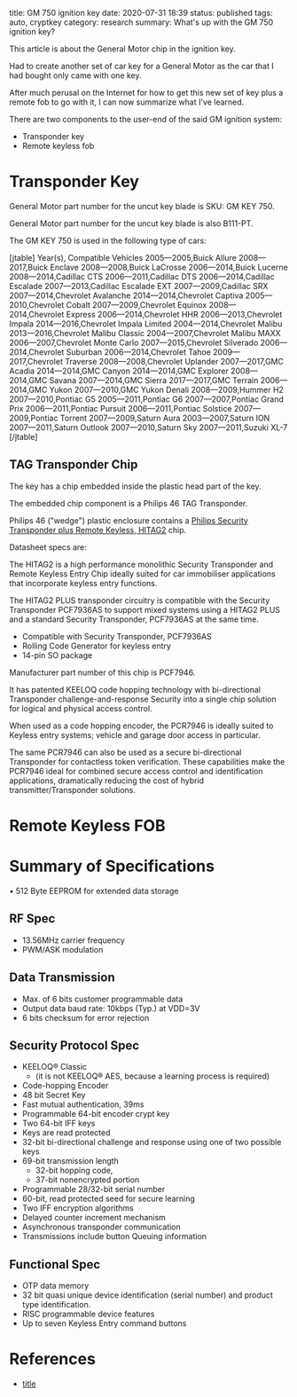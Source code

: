 title: GM 750 ignition key
date: 2020-07-31 18:39
status: published
tags: auto, cryptkey
category: research
summary: What's up with the GM 750 ignition key?

This article is about the General Motor chip in the ignition key.

Had to create another set of car key for a General Motor as the car 
that I had bought only came with one key.

After much perusal on the Internet for how to get this new set of key
plus a remote fob to go with it, I can now summarize what I've learned.

There are two components to the user-end of the said GM ignition system:

* Transponder key
* Remote keyless fob

Transponder Key
===============

General Motor part number for the uncut key blade is SKU: GM KEY 750.

General Motor part number for the uncut key blade is also B111-PT.

The GM KEY 750 is used in the following type of cars:

[jtable]
Year(s), Compatible Vehicles
2005—2005,Buick Allure
2008—2017,Buick Enclave
2008—2008,Buick LaCrosse
2006—2014,Buick Lucerne
2008—2014,Cadillac CTS
2006—2011,Cadillac DTS
2006—2014,Cadillac Escalade
2007—2013,Cadillac Escalade EXT
2007—2009,Cadillac SRX
2007—2014,Chevrolet Avalanche
2014—2014,Chevrolet Captiva
2005—2010,Chevrolet Cobalt
2007—2009,Chevrolet Equinox
2008—2014,Chevrolet Express
2006—2014,Chevrolet HHR
2006—2013,Chevrolet Impala
2014—2016,Chevrolet Impala Limited
2004—2014,Chevrolet Malibu
2013—2016,Chevrolet Malibu Classic
2004—2007,Chevrolet Malibu MAXX
2006—2007,Chevrolet Monte Carlo
2007—2015,Chevrolet Silverado
2006—2014,Chevrolet Suburban
2006—2014,Chevrolet Tahoe
2009—2017,Chevrolet Traverse
2008—2008,Chevrolet Uplander
2007—2017,GMC Acadia
2014—2014,GMC Canyon
2014—2014,GMC Explorer
2008—2014,GMC Savana
2007—2014,GMC Sierra
2017—2017,GMC Terrain
2006—2014,GMC Yukon
2007—2010,GMC Yukon Denali
2008—2009,Hummer H2
2007—2010,Pontiac G5
2005—2011,Pontiac G6
2007—2007,Pontiac Grand Prix
2006—2011,Pontiac Pursuit
2006—2011,Pontiac Solstice
2007—2009,Pontiac Torrent
2007—2009,Saturn Aura
2003—2007,Saturn ION
2007—2011,Saturn Outlook
2007—2010,Saturn Sky
2007—2011,Suzuki XL-7
[/jtable] 

TAG Transponder Chip
--------------------
The key has a chip embedded inside the plastic head part of the key.

The embedded chip component is a Philips 46 TAG Transponder.

Philips 46 ("wedge") plastic enclosure contains a 
[Philips Security Transponder plus Remote Keyless, HITAG2](https://www.datasheetq.com/PCF7946-doc-Philips) chip.

Datasheet specs are:

The HITAG2 is a high performance monolithic Security Transponder and 
Remote Keyless Entry Chip ideally suited for car immobiliser 
applications that incorporate keyless entry functions.

The HITAG2 PLUS transponder circuitry is compatible with the 
Security Transponder PCF7936AS to support mixed systems using 
a HITAG2 PLUS and a standard Security Transponder, 
PCF7936AS at the same time.

* Compatible with Security Transponder, PCF7936AS
* Rolling Code Generator for keyless entry
* 14-pin SO package

Manufacturer part number of this chip is PCF7946.

It has patented KEELOQ code hopping technology with bi-directional 
Transponder challenge-and-response Security into a single chip 
solution for logical and physical access control.

When used as a code hopping encoder, the PCR7946 is ideally suited 
to Keyless entry systems; vehicle and garage door access in 
particular. 

The same PCR7946 can also be used as a secure bi-directional 
Transponder for contactless token verification. 
These capabilities make the PCR7946 ideal for combined secure access 
control and identification applications, dramatically reducing the 
cost of hybrid transmitter/Transponder solutions.


Remote Keyless FOB
==================


Summary of Specifications
=========================

• 512 Byte EEPROM for extended data storage

RF Spec
-------
* 13.56MHz carrier frequency
* PWM/ASK modulation

Data Transmission
-----------------

* Max. of 6 bits customer programmable data
* Output data baud rate: 10kbps (Typ.) at VDD=3V
* 6 bits checksum for error rejection

Security Protocol Spec
----------------------
* KEELOQ® Classic 
    * (it is not KEELOQ® AES, because a learning process is required)
* Code-hopping Encoder
* 48 bit Secret Key
* Fast mutual authentication, 39ms
*  Programmable 64-bit encoder crypt key
*  Two 64-bit IFF keys
*  Keys are read protected
*  32-bit bi-directional challenge and response using one of two possible keys
* 69-bit transmission length
    * 32-bit hopping code, 
    * 37-bit nonencrypted portion
* Programmable 28/32-bit serial number
* 60-bit, read protected seed for secure learning
* Two IFF encryption algorithms
* Delayed counter increment mechanism
* Asynchronous transponder communication
* Transmissions include button Queuing information

Functional Spec
---------------
* OTP data memory
* 32 bit quasi unique device identification (serial number)
   and product type identification.
* RISC programmable device features
* Up to seven Keyless Entry command buttons

References
==========
* [title](https://a.b/)
